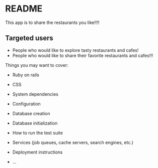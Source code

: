 # README

This app is to share the restaurants you like!!!!

## Targeted users
* People who would like to explore tasty restaurants and cafes!
* People who would like to share their favorite restaurants and cafes!!!


Things you may want to cover:

* Ruby on rails

* CSS

* System dependencies

* Configuration

* Database creation

* Database initialization

* How to run the test suite

* Services (job queues, cache servers, search engines, etc.)

* Deployment instructions

* ...

